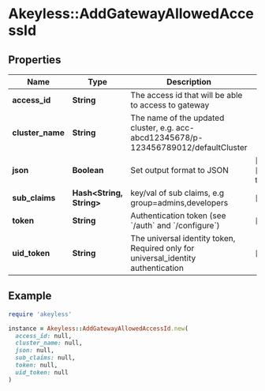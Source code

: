 # Akeyless::AddGatewayAllowedAccessId

## Properties

| Name | Type | Description | Notes |
| ---- | ---- | ----------- | ----- |
| **access_id** | **String** | The access id that will be able to access to gateway |  |
| **cluster_name** | **String** | The name of the updated cluster, e.g. acc-abcd12345678/p-123456789012/defaultCluster |  |
| **json** | **Boolean** | Set output format to JSON | [optional][default to false] |
| **sub_claims** | **Hash&lt;String, String&gt;** | key/val of sub claims, e.g group&#x3D;admins,developers | [optional] |
| **token** | **String** | Authentication token (see &#x60;/auth&#x60; and &#x60;/configure&#x60;) | [optional] |
| **uid_token** | **String** | The universal identity token, Required only for universal_identity authentication | [optional] |

## Example

```ruby
require 'akeyless'

instance = Akeyless::AddGatewayAllowedAccessId.new(
  access_id: null,
  cluster_name: null,
  json: null,
  sub_claims: null,
  token: null,
  uid_token: null
)
```

